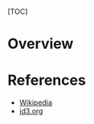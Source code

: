 [TOC]

# Overview

# References
- [Wikipedia](https://en.wikipedia.org/wiki/ID3)
- [id3.org](http://id3.org/)
